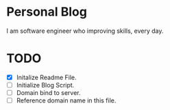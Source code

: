 # Personal Blog

I am software engineer who improving skills, every day.

# TODO

* [x] Initalize Readme File.
* [ ] Initialize Blog Script.
* [ ] Domain bind to server.
* [ ] Reference domain name in this file.
